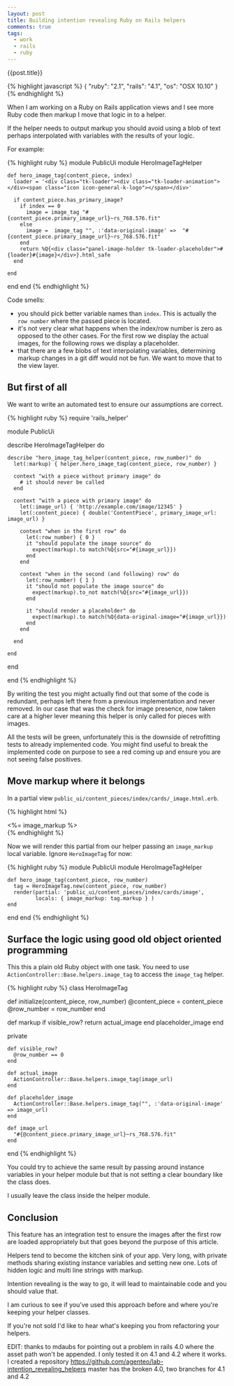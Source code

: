 ```yaml
---
layout: post
title: Building intention revealing Ruby on Rails helpers
comments: true
tags:
  - work
  - rails
  - ruby
---
```


{{post.title}}

{% highlight javascript %}
{
  "ruby": "2.1",
  "rails": "4.1",
  "os": "OSX 10.10"
}
{% endhighlight %}

When I am working on a Ruby on Rails application views and I see more Ruby code then markup I move that logic in to a helper.

If the helper needs to output markup you should avoid using a blob of text perhaps interpolated with variables with the results of your logic.

For example:

{% highlight ruby %}
module PublicUi
  module HeroImageTagHelper

    def hero_image_tag(content_piece, index)
      loader = '<div class="tk-loader"><div class="tk-loader-animation"></div><span class="icon icon-general-k-logo"></span></div>'

      if content_piece.has_primary_image?
        if index == 0
          image = image_tag "#{content_piece.primary_image_url}~rs_768.576.fit"
        else
          image =  image_tag "", :'data-original-image' =>  "#{content_piece.primary_image_url}~rs_768.576.fit"
        end
        return %Q{<div class="panel-image-holder tk-loader-placeholder">#{loader}#{image}</div>}.html_safe
      end

    end

  end
end
{% endhighlight %}

Code smells:

* you should pick better variable names than `index`. This is actually the `row number` where the passed piece is located.
* it's not very clear what happens when the index/row number is zero as opposed to the other cases. For the first row we display the actual images, for the following rows we display a placeholder.
* that there are a few blobs of text interpolating variables, determining markup changes in a git diff would not be fun. We want to move that to the view layer.

## But first of all

We want to write an automated test to ensure our assumptions are correct.

{% highlight ruby %}
require 'rails_helper'

module PublicUi

  describe HeroImageTagHelper do

    describe "hero_image_tag_helper(content_piece, row_number)" do
      let(:markup) { helper.hero_image_tag(content_piece, row_number) }

      context "with a piece without primary image" do
        # it should never be called
      end

      context "with a piece with primary image" do
        let(:image_url) { 'http://example.com/image/12345' }
        let(:content_piece) { double('ContentPiece', primary_image_url: image_url) }

        context "when in the first row" do
          let(:row_number) { 0 }
          it "should populate the image source" do
            expect(markup).to match(%Q{src="#{image_url}})
          end
        end

        context "when in the second (and following) row" do
          let(:row_number) { 1 }
          it "should not populate the image source" do
            expect(markup).to_not match(%Q{src="#{image_url}})
          end

          it "should render a placeholder" do
            expect(markup).to match(%Q{data-original-image="#{image_url}})
          end
        end

      end

    end

  end

end
{% endhighlight %}

By writing the test you might actually find out that some of the code is redundant, perhaps left there from a previous implementation and never removed. In our case that was the check for image presence, now taken care at a higher lever meaning this helper is only called for pieces with images.

All the tests will be green, unfortunately this is the downside of retrofitting tests to already implemented code. You might find useful to break the implemented code on purpose to see a red coming up and ensure you are not seeing false positives.

## Move markup where it belongs

In a partial view `public_ui/content_pieces/index/cards/_image.html.erb`.

{% highlight html %}
<div class="panel-image-holder tk-loader-placeholder">
  <div class="tk-loader">
    <div class="tk-loader-animation"></div>
    <span class="icon icon-general-k-logo"></span>
  </div>
  <%= image_markup %>
</div>
{% endhighlight %}

Now we will render this partial from our helper passing an `image_markup` local variable. Ignore `HeroImageTag` for now:

{% highlight ruby %}
module PublicUi
  module HeroImageTagHelper

    def hero_image_tag(content_piece, row_number)
      tag = HeroImageTag.new(content_piece, row_number)
      render(partial: 'public_ui/content_pieces/index/cards/image',
             locals: { image_markup: tag.markup } )
    end
  end
end
{% endhighlight %}

## Surface the logic using good old object oriented programming

This this a plain old Ruby object with one task. You need to use `ActionController::Base.helpers.image_tag` to access the `image_tag` helper.

{% highlight ruby %}
class HeroImageTag

  def initialize(content_piece, row_number)
    @content_piece = content_piece
    @row_number = row_number
  end

  def markup
    if visible_row?
      return actual_image
    end
    placeholder_image
  end

  private

    def visible_row?
      @row_number == 0
    end

    def actual_image
      ActionController::Base.helpers.image_tag(image_url)
    end

    def placeholder_image
      ActionController::Base.helpers.image_tag("", :'data-original-image' => image_url)
    end

    def image_url
      "#{@content_piece.primary_image_url}~rs_768.576.fit"
    end

end
{% endhighlight %}

You could try to achieve the same result by passing around instance variables in your helper module but that is not setting a clear boundary like the class does.

I usually leave the class inside the helper module.


## Conclusion

This feature has an integration test to ensure the images after the first row are loaded appropriately but that goes beyond the purpose of this article.

Helpers tend to become the kitchen sink of your app. Very long, with private methods sharing existing instance variables and setting new one. Lots of hidden logic and multi line strings with markup.

Intention revealing is the way to go, it will lead to maintainable code and you should value that. 

I am curious to see if you've used this approach before and where you're keeping your helper classes.

If you're not sold I'd like to hear what's keeping you from refactoring your helpers.

EDIT:
thanks to mdaubs for pointing out a problem in rails 4.0 where the asset path won't be appended. I only tested it on 4.1 and 4.2 where it works. I created a repository https://github.com/agenteo/lab-intention_revealing_helpers master has the broken 4.0, two branches for 4.1 and 4.2
